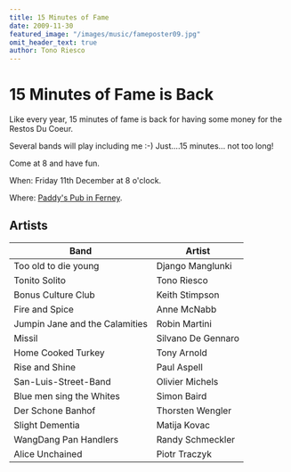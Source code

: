 ```yaml
---
title: 15 Minutes of Fame
date: 2009-11-30
featured_image: "/images/music/fameposter09.jpg"
omit_header_text: true
author: Tono Riesco
---
```


# 15 Minutes of Fame is Back

Like every year, 15 minutes of fame is back for having some money for the Restos Du Coeur.

Several bands will play including me :-) Just....15 minutes... not too long!

Come at 8 and have fun.

When: Friday 11th December at 8 o'clock.

Where: [Paddy's Pub in Ferney](http://maps.google.com/maps?f=q&source=s_q&hl=en&geocode=&q=paddys+pub+ferney&sll=46.141268,6.009062&sspn=0.008787,0.027359&ie=UTF8&hq=paddys+pub+ferney&hnear=&ll=46.254749,6.114793&spn=0.008769,0.027359&z=16&iwloc=A).

## Artists

| Band | Artist |
| ----- | ------ |
| Too old to die young | Django Manglunki |
| Tonito Solito | Tono Riesco |
| Bonus Culture Club | Keith Stimpson |
| Fire and Spice | Anne McNabb |
| Jumpin Jane and the Calamities | Robin Martini |
| Missil | Silvano De Gennaro |
| Home Cooked Turkey | Tony Arnold |
| Rise and Shine | Paul Aspell |
| San-Luis-Street-Band | Olivier Michels |
| Blue men sing the Whites | Simon Baird |
| Der Schone Banhof | Thorsten Wengler |
| Slight Dementia | Matija Kovac |
| WangDang Pan Handlers | Randy Schmeckler |
| Alice Unchained | Piotr Traczyk |
